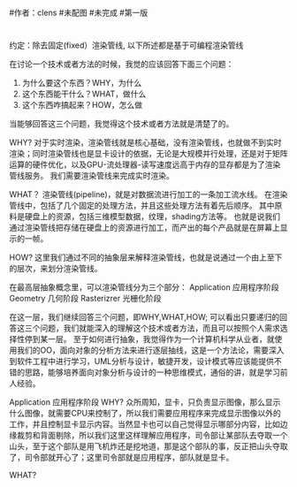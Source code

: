 #
#作者：clens
#未配图
#未完成
#第一版
#
约定：除去固定(fixed）渲染管线, 以下所述都是基于可编程渲染管线

在讨论一个技术或者方法的时候，我觉的应该回答下面三个问题：
1. 为什么要这个东西？WHY，为什么
2. 这个东西能干什么？WHAT，做什么
3. 这个东西咋搞起来？HOW，怎么做

当能够回答这三个问题，我觉得这个技术或者方法就是清楚了的。


WHY?
对于实时渲染，渲染管线就是核心基础，没有渲染管线，也就做不到实时渲染；同时渲染管线也是显卡设计的依据，无论是大规模并行处理，还是对于矩阵运算的硬件优化，以及GPU-流处理器-读写速度远高于内存的显存都是为了渲染管线服务。
我们需要渲染管线来完成实时渲染。

WHAT？
渲染管线(pipeline)，就是对数据流进行加工的一条加工流水线。
在渲染管线中，包括了几个固定的处理方法，并且这些处理方法有着先后顺序。
其中原料是硬盘上的资源，包括三维模型数据，纹理，shading方法等。
也就是说我们通过渲染管线把存储在硬盘上的资源进行加工，而产出的每个产品就是在屏幕上显示的一帧。

HOW?
这里我们通过不同的抽象层来解释渲染管线，也就是说通过一个由上至下的层次，来划分渲染管线。

在最高层抽象概念里，可以渲染管线分为三个部分：
Application 应用程序阶段
Geometry 几何阶段
Rasterizrer 光栅化阶段

在这一层，我们继续回答三个问题，即WHY,WHAT,HOW; 
可以看出只要递归的回答这三个问题，我们就能深入的理解这个技术或者方法，而且可以按照个人需求选择性停到某一层。
至于如何进行抽象，我觉得作为一个计算机科学从业者，就使用我们的OO，面向对象的分析方法来进行逐层抽线，这是一个方法论，需要深入到软件工程中进行学习，UML分析与设计，敏捷开发，设计模式等应该能提供不错的思路，能够培养面向对象分析与设计的一种思维模式，通俗的讲，就是学习前人经验。

Application 应用程序阶段
WHY?
众所周知，显卡，只负责显示图像，那么显示什么图像，就需要CPU来控制了，所以我们需要应用程序来完成显示图像以外的工作，并且控制显卡显示内容。当然显卡也可以自己觉得显示哪部分内容，比如边缘裁剪和背面剔除，所以我们这里这样理解应用程序，司令部让某部队去夺取一个山头，至于这个部队是用飞机炸还是挖地道，那是这个部队的事，反正把山头夺取了，司令部就开心了；这里司令部就是应用程序，部队就是显卡。

WHAT?
